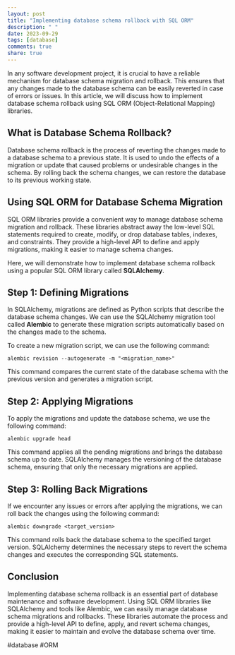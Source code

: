 ```yaml
---
layout: post
title: "Implementing database schema rollback with SQL ORM"
description: " "
date: 2023-09-29
tags: [database]
comments: true
share: true
---
```


In any software development project, it is crucial to have a reliable mechanism for database schema migration and rollback. This ensures that any changes made to the database schema can be easily reverted in case of errors or issues. In this article, we will discuss how to implement database schema rollback using SQL ORM (Object-Relational Mapping) libraries.

## What is Database Schema Rollback?

Database schema rollback is the process of reverting the changes made to a database schema to a previous state. It is used to undo the effects of a migration or update that caused problems or undesirable changes in the schema. By rolling back the schema changes, we can restore the database to its previous working state.

## Using SQL ORM for Database Schema Migration

SQL ORM libraries provide a convenient way to manage database schema migration and rollback. These libraries abstract away the low-level SQL statements required to create, modify, or drop database tables, indexes, and constraints. They provide a high-level API to define and apply migrations, making it easier to manage schema changes.

Here, we will demonstrate how to implement database schema rollback using a popular SQL ORM library called **SQLAlchemy**.

## Step 1: Defining Migrations

In SQLAlchemy, migrations are defined as Python scripts that describe the database schema changes. We can use the SQLAlchemy migration tool called **Alembic** to generate these migration scripts automatically based on the changes made to the schema.

To create a new migration script, we can use the following command:

```
alembic revision --autogenerate -m "<migration_name>"
```

This command compares the current state of the database schema with the previous version and generates a migration script.

## Step 2: Applying Migrations

To apply the migrations and update the database schema, we use the following command:

```
alembic upgrade head
```

This command applies all the pending migrations and brings the database schema up to date. SQLAlchemy manages the versioning of the database schema, ensuring that only the necessary migrations are applied.

## Step 3: Rolling Back Migrations

If we encounter any issues or errors after applying the migrations, we can roll back the changes using the following command:

```
alembic downgrade <target_version>
```

This command rolls back the database schema to the specified target version. SQLAlchemy determines the necessary steps to revert the schema changes and executes the corresponding SQL statements.

## Conclusion

Implementing database schema rollback is an essential part of database maintenance and software development. Using SQL ORM libraries like SQLAlchemy and tools like Alembic, we can easily manage database schema migrations and rollbacks. These libraries automate the process and provide a high-level API to define, apply, and revert schema changes, making it easier to maintain and evolve the database schema over time.

#database #ORM
